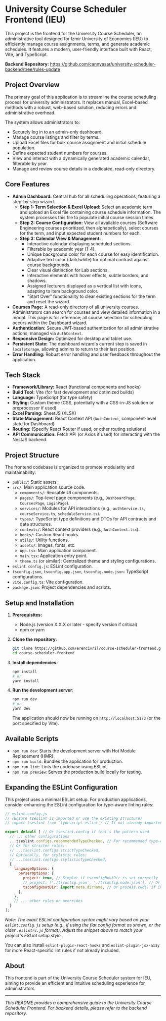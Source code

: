 # University Course Scheduler Frontend (IEU)

This project is the frontend for the University Course Scheduler, an administrative tool designed for Izmir University of Economics (IEU) to efficiently manage course assignments, terms, and generate academic schedules. It features a modern, user-friendly interface built with React, Vite, and TypeScript.

**Backend Repository:** https://github.com/cannyasar/university-scheduler-backend/tree/rules-update

## Project Overview

The primary goal of this application is to streamline the course scheduling process for university administrators. It replaces manual, Excel-based methods with a robust, web-based solution, reducing errors and administrative overhead.

The system allows administrators to:
*   Securely log in to an admin-only dashboard.
*   Manage course listings and filter by terms.
*   Upload Excel files for bulk course assignment and initial schedule population.
*   Define expected student numbers for courses.
*   View and interact with a dynamically generated academic calendar, filterable by year.
*   Manage and review course details in a dedicated, read-only directory.

## Core Features

*   **Admin Dashboard:** Central hub for all scheduling operations, featuring a step-by-step wizard.
    *   **Step 1: Term Selection & Excel Upload:** Select an academic term and upload an Excel file containing course schedule information. The system processes this file to populate initial course session times.
    *   **Step 2: Course Configuration:** View all available courses (Software Engineering courses prioritized, then alphabetically), select courses for the term, and input expected student numbers for each.
    *   **Step 3: Calendar View & Management:**
        *   Interactive calendar displaying scheduled sections.
        *   Filterable by academic year (1-4).
        *   Unique background color for each course for easy identification.
        *   Adaptive text color (dark/white) for optimal contrast against course backgrounds.
        *   Clear visual distinction for Lab sections.
        *   Interactive elements with hover effects, subtle borders, and shadows.
        *   Assigned lecturers displayed as a vertical list with icons, adapting to item background color.
        *   "Start Over" functionality to clear existing sections for the term and reset the wizard.
*   **Courses Page:** A read-only directory of all university courses. Administrators can search for courses and view detailed information in a modal. This page is for reference; all course selection for scheduling occurs within the Dashboard wizard.
*   **Authentication:** Secure JWT-based authentication for all administrative actions, managed via `AuthContext`.
*   **Responsive Design:** Optimized for desktop and tablet use.
*   **Persistent State:** The dashboard wizard's current step is saved in `localStorage`, allowing admins to return to their last position.
*   **Error Handling:** Robust error handling and user feedback throughout the application.

## Tech Stack

*   **Framework/Library:** React (functional components and hooks)
*   **Build Tool:** Vite (for fast development and optimized builds)
*   **Language:** TypeScript (for type safety)
*   **Styling:** Custom theme (CSS, potentially with a CSS-in-JS solution or preprocessor if used)
*   **Excel Parsing:** SheetJS (XLSX)
*   **State Management:** React Context API (`AuthContext`, component-level state for Dashboard)
*   **Routing:** (Specify React Router if used, or other routing solutions)
*   **API Communication:** Fetch API (or Axios if used) for interacting with the NestJS backend.

## Project Structure

The frontend codebase is organized to promote modularity and maintainability:

*   `public/`: Static assets.
*   `src/`: Main application source code.
    *   `components/`: Reusable UI components.
    *   `pages/`: Top-level page components (e.g., `DashboardPage`, `CoursesPage`, `LoginPage`).
    *   `services/`: Modules for API interactions (e.g., `authService.ts`, `courseService.ts`, `scheduleService.ts`).
    *   `types/`: TypeScript type definitions and DTOs for API contracts and data structures.
    *   `contexts/`: React context providers (e.g., `AuthContext.tsx`).
    *   `hooks/`: Custom React hooks.
    *   `utils/`: Utility functions.
    *   `assets/`: Images, fonts, etc.
    *   `App.tsx`: Main application component.
    *   `main.tsx`: Application entry point.
    *   `theme.ts` (or similar): Centralized theme and styling configurations.
*   `eslint.config.js`: ESLint configuration.
*   `tsconfig.json`, `tsconfig.app.json`, `tsconfig.node.json`: TypeScript configurations.
*   `vite.config.ts`: Vite configuration.
*   `package.json`: Project dependencies and scripts.

## Setup and Installation

1.  **Prerequisites:**
    *   Node.js (version X.X.X or later - specify version if critical)
    *   npm or yarn

2.  **Clone the repository:**
    ```bash
    git clone https://github.com/erencivril/course-scheduler-frontend.git
    cd course-scheduler-frontend
    ```

3.  **Install dependencies:**
    ```bash
    npm install
    # or
    yarn install
    ```

4.  **Run the development server:**
    ```bash
    npm run dev
    # or
    yarn dev
    ```
    The application should now be running on `http://localhost:5173` (or the port specified by Vite).

## Available Scripts

*   `npm run dev`: Starts the development server with Hot Module Replacement (HMR).
*   `npm run build`: Bundles the application for production.
*   `npm run lint`: Lints the codebase using ESLint.
*   `npm run preview`: Serves the production build locally for testing.

## Expanding the ESLint Configuration

This project uses a minimal ESLint setup. For production applications, consider enhancing the ESLint configuration for type-aware linting rules:

```javascript
// eslint.config.js
// (Ensure tseslint is imported or use the existing structure)
// import tseslint from 'typescript-eslint'; // If not already imported

export default [ // Or tseslint.config if that's the pattern used
  // ... other configurations
  ...tseslint.configs.recommendedTypeChecked, // For recommended type-checked rules
  // Or for stricter rules:
  // ...tseslint.configs.strictTypeChecked,
  // Optionally, for stylistic rules:
  // ...tseslint.configs.stylisticTypeChecked,
  {
    languageOptions: {
      parserOptions: {
        project: true, // Simpler if tsconfigRootDir is set correctly
        // project: ['./tsconfig.json', './tsconfig.node.json'], // Or list them explicitly
        tsconfigRootDir: import.meta.dirname, // Or process.cwd() if in a CJS context and appropriate
      },
    },
    // ... other rules or overrides
  }
];
```
*Note: The exact ESLint configuration syntax might vary based on your `eslint.config.js` setup (e.g., if using the flat config format as shown, or the older `.eslintrc.js` format). Adjust the snippet above to match your project's ESLint setup style.*

You can also install `eslint-plugin-react-hooks` and `eslint-plugin-jsx-a11y` for more React-specific lint rules if not already included.

## About

This frontend is part of the University Course Scheduler system for IEU, aiming to provide an efficient and intuitive scheduling experience for administrators.

---

_This README provides a comprehensive guide to the University Course Scheduler Frontend. For backend details, please refer to the backend repository._
